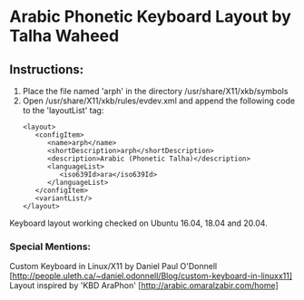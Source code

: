 # Arabic Phonetic Keyboard Layout by Talha Waheed

## Instructions:

1. Place the file named 'arph' in the directory /usr/share/X11/xkb/symbols
1. Open /usr/share/X11/xkb/rules/evdev.xml and append the following code to the 'layoutList' tag:
   ```
   <layout>
      <configItem>
         <name>arph</name>
         <shortDescription>arph</shortDescription>
         <description>Arabic (Phonetic Talha)</description>
         <languageList>
            <iso639Id>ara</iso639Id>
         </languageList>
      </configItem>
      <variantList/>
   </layout>
   
Keyboard layout working checked on Ubuntu 16.04, 18.04 and 20.04.

### Special Mentions:

Custom Keyboard in Linux/X11 by Daniel Paul O'Donnell [http://people.uleth.ca/~daniel.odonnell/Blog/custom-keyboard-in-linuxx11]<br>
Layout inspired by 'KBD AraPhon' [http://arabic.omaralzabir.com/home]
